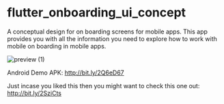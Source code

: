 # flutter_onboarding_ui_concept

A conceptual design for on boarding screens for mobile apps. This app provides you with all the information you need to explore how to work with mobile on boarding in mobile apps.

![preview (1)](https://user-images.githubusercontent.com/48721096/71137132-1d0a5f80-2218-11ea-9086-a241341baf72.png)

Android Demo APK: http://bit.ly/2Q6eD67

Just incase you liked this then you might want to check this one out: http://bit.ly/2SziCts
